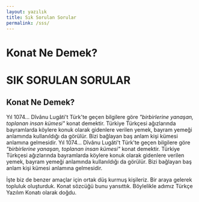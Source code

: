 ```yaml
---
layout: yazılık
title: Sık Sorulan Sorular
permalink: /sss/
---
```


# Konat Ne Demek?
# SIK SORULAN SORULAR

## Konat Ne Demek?

Yıl 1074... Dîvânu Lugâti't Türk'te geçen bilgilere göre *"birbirlerine yanaşan, toplanan insan kümesi"* konat demektir. Türkiye Türkçesi ağızlarında bayramlarda köylere konuk olarak gidenlere verilen yemek, bayram yemeği anlamında kullanıldığı da görülür. Bizi bağlayan baş anlam kişi kümesi anlamına gelmesidir.
Yıl 1074... Dîvânu Lugâti't Türk'te geçen bilgilere göre *"birbirlerine yanaşan, toplanan insan kümesi"* konat demektir. Türkiye Türkçesi ağızlarında bayramlarda köylere konuk olarak gidenlere verilen yemek, bayram yemeği anlamında kullanıldığı da görülür. Bizi bağlayan baş anlam kişi kümesi anlamına gelmesidir.

İşte biz de benzer amaçlar için ortak düş kurmuş kişileriz. Bir araya gelerek topluluk oluşturduk. Konat sözcüğü bunu yansıttık. Böylelikle adımız Türkçe Yazılım Konatı olarak doğdu.

